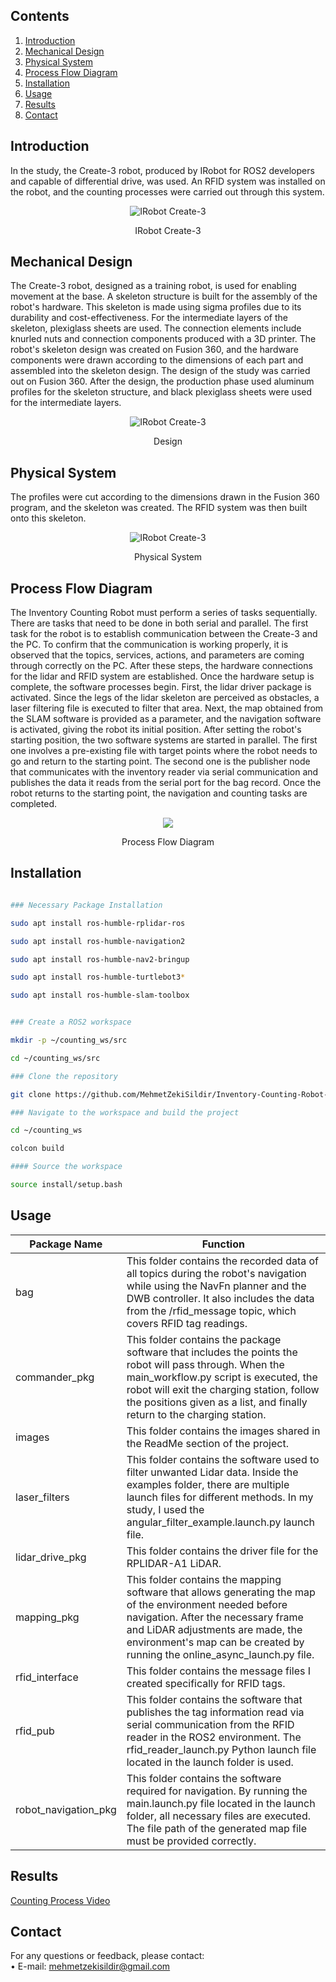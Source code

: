 ## Contents
1. [Introduction](#introduction)
2. [Mechanical Design](#mechanical-design)
3. [Physical System](#physical-system)
4. [Process Flow Diagram](#process-flow-diagram)
5. [Installation](#installation)
6. [Usage](#usage)
7. [Results](#results)
8. [Contact](#contact)

## Introduction
In the study, the Create-3 robot, produced by IRobot for ROS2 developers and capable of differential drive, was used. An RFID system was installed on the robot, and the counting processes were carried out through this system.
<p align="center">
  <img src="images/IRobot_Create-3.jpg" alt="IRobot Create-3" />
</p>
<p align="center">IRobot Create-3</p>

## Mechanical Design ##
The Create-3 robot, designed as a training robot, is used for enabling movement at the base. A skeleton structure is built for the assembly of the robot's hardware. This skeleton is made using sigma profiles due to its durability and cost-effectiveness. For the intermediate layers of the skeleton, plexiglass sheets are used. The connection elements include knurled nuts and connection components produced with a 3D printer. The robot's skeleton design was created on Fusion 360, and the hardware components were drawn according to the dimensions of each part and assembled into the skeleton design.
The design of the study was carried out on Fusion 360. After the design, the production phase used aluminum profiles for the skeleton structure, and black plexiglass sheets were used for the intermediate layers.
<p align="center">
  <img src="images/Design.jpg" alt="IRobot Create-3" />
</p>
<p align="center">Design</p>

## Physical System ##
The profiles were cut according to the dimensions drawn in the Fusion 360 program, and the skeleton was created. The RFID system was then built onto this skeleton.
<p align="center">
  <img src="images/inventory_robot.jpg" alt="IRobot Create-3" />
</p>
<p align="center">Physical System</p>

## Process Flow Diagram
The Inventory Counting Robot must perform a series of tasks sequentially. There are tasks that need to be done in both serial and parallel. The first task for the robot is to establish communication between the Create-3 and the PC. To confirm that the communication is working properly, it is observed that the topics, services, actions, and parameters are coming through correctly on the PC. After these steps, the hardware connections for the lidar and RFID system are established. Once the hardware setup is complete, the software processes begin. First, the lidar driver package is activated. Since the legs of the lidar skeleton are perceived as obstacles, a laser filtering file is executed to filter that area. Next, the map obtained from the SLAM software is provided as a parameter, and the navigation software is activated, giving the robot its initial position. After setting the robot's starting position, the two software systems are started in parallel. The first one involves a pre-existing file with target points where the robot needs to go and return to the starting point. The second one is the publisher node that communicates with the inventory reader via serial communication and publishes the data it reads from the serial port for the bag record. Once the robot returns to the starting point, the navigation and counting tasks are completed.
<p align="center">
  <img src="images/Counting_Flow_ Diagram.jpg"/>
</p>
<p align="center">Process Flow Diagram</p>

## Installation

```bash

### Necessary Package Installation 

sudo apt install ros-humble-rplidar-ros

sudo apt install ros-humble-navigation2

sudo apt install ros-humble-nav2-bringup

sudo apt install ros-humble-turtlebot3*

sudo apt install ros-humble-slam-toolbox


### Create a ROS2 workspace

mkdir -p ~/counting_ws/src

cd ~/counting_ws/src

### Clone the repository

git clone https://github.com/MehmetZekiSildir/Inventory-Counting-Robot-with-ROS2.git

### Navigate to the workspace and build the project

cd ~/counting_ws

colcon build

#### Source the workspace

source install/setup.bash

```
## Usage
| Package Name | Function | 
|----------|----------|
| bag | This folder contains the recorded data of all topics during the robot's navigation while using the NavFn planner and the DWB controller. It also includes the data from the /rfid_message topic, which covers RFID tag readings. | 
| commander_pkg | This folder contains the package software that includes the points the robot will pass through. When the main_workflow.py script is executed, the robot will exit the charging station, follow the positions given as a list, and finally return to the charging station. | 
| images | This folder contains the images shared in the ReadMe section of the project.| 
| laser_filters | This folder contains the software used to filter unwanted Lidar data. Inside the examples folder, there are multiple launch files for different methods. In my study, I used the angular_filter_example.launch.py launch file. | 
| lidar_drive_pkg | This folder contains the driver file for the RPLIDAR-A1 LiDAR. | 
| mapping_pkg | This folder contains the mapping software that allows generating the map of the environment needed before navigation. After the necessary frame and LiDAR adjustments are made, the environment's map can be created by running the online_async_launch.py file. | 
| rfid_interface | This folder contains the message files I created specifically for RFID tags.|  
| rfid_pub | This folder contains the software that publishes the tag information read via serial communication from the RFID reader in the ROS2 environment. The rfid_reader_launch.py Python launch file located in the launch folder is used.| 
| robot_navigation_pkg | This folder contains the software required for navigation. By running the main.launch.py file located in the launch folder, all necessary files are executed. The file path of the generated map file must be provided correctly.| 



## Results
[Counting Process Video](https://youtu.be/L9rVO-HDzt0)

## Contact
For any questions or feedback, please contact:  
• E-mail: mehmetzekisildir@gmail.com
